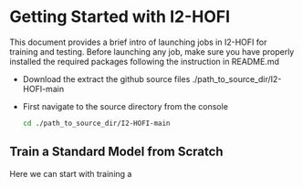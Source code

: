 # Getting Started with I2-HOFI
This document provides a brief intro of launching jobs in I2-HOFI for training and testing. Before launching any job, make sure you have properly installed the required packages following the instruction in README.md

- Download the extract the github source files ./path_to_source_dir/I2-HOFI-main

- First navigate to the source directory from the console
  ``` bash
  cd ./path_to_source_dir/I2-HOFI-main
  ```

## Train a Standard Model from Scratch
Here we can start with training a 
